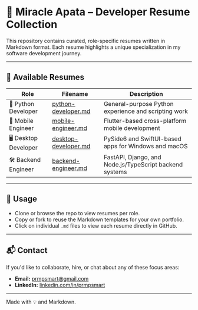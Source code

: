 # 🧾 Miracle Apata – Developer Resume Collection

This repository contains curated, role-specific resumes written in Markdown format. Each resume highlights a unique specialization in my software development journey.

---

## 📂 Available Resumes

| Role                 | Filename                                       | Description                                             |
| -------------------- | ---------------------------------------------- | ------------------------------------------------------- |
| 🐍 Python Developer  | [python-developer.md](./python-developer.md)   | General-purpose Python experience and scripting work    |
| 📱 Mobile Engineer   | [mobile-engineer.md](./mobile-engineer.md)     | Flutter-based cross-platform mobile development         |
| 🖥️ Desktop Developer | [desktop-developer.md](./desktop-developer.md) | PySide6 and SwiftUI-based apps for Windows and macOS    |
| 🛠️ Backend Engineer  | [backend-engineer.md](./backend-engineer.md)   | FastAPI, Django, and Node.js/TypeScript backend systems |

---

## 🔎 Usage

- Clone or browse the repo to view resumes per role.
- Copy or fork to reuse the Markdown templates for your own portfolio.
- Click on individual `.md` files to view each resume directly in GitHub.

---

## 📬 Contact

If you'd like to collaborate, hire, or chat about any of these focus areas:

- **Email:** [prmpsmart@gmail.com](mailto:prmpsmart@gmail.com)
- **LinkedIn:** [linkedin.com/in/prmpsmart](https://linkedin.com/in/prmpsmart)

---

Made with 💡 and Markdown.
